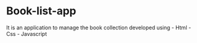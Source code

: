 # Book-list-app
It is an application to manage the book collection developed using
      - Html
      - Css
      - Javascript
